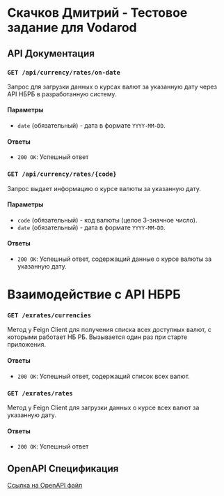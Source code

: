 # Скачков Дмитрий - Тестовое задание для Vodarod 

## API Документация

### `GET /api/currency/rates/on-date`

Запрос для загрузки данных о курсах валют за указанную дату через API НБРБ в разработанную систему.

#### Параметры

- `date` (обязательный) - дата в формате `YYYY-MM-DD`.

#### Ответы

- `200 OK`: Успешный ответ

### `GET /api/currency/rates/{code}`

Запрос выдает информацию о курсе валюты за указанную дату.

#### Параметры

- `code` (обязательный) - код валюты (целое 3-значное число).
- `date` (обязательный) - дата в формате `YYYY-MM-DD`.

#### Ответы

- `200 OK`: Успешный ответ, содержащий данные о курсе валюты за указанную дату.

# Взаимодействие с API НБРБ 

### `GET /exrates/currencies`

Метод у Feign Client для получения списка всех доступных валют, с которыми работает НБ РБ. Вызывается один раз при старте приложения.

#### Ответы

- `200 OK`: Успешный ответ, содержащий список всех валют.

### `GET /exrates/rates`

Метод у Feign Client для загрузки данных о курсе всех валют за указанную дату.

#### Ответы

- `200 OK`: Успешный ответ

## OpenAPI Спецификация
[Ссылка на OpenAPI файл](openapi.yml)


